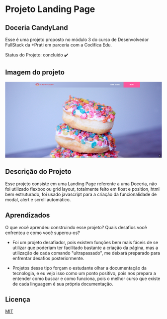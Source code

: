 # Projeto Landing Page

## Doceria CandyLand

Esse é uma projeto proposto no módulo 3 do curso de Desenvolvedor FullStack da +Prati em parceria com a Codifica Edu.

Status do Projeto: concluido ✔️



## Imagem do projeto

![imagem da doceria](image.png)


## Descrição do Projeto

Esse projeto consiste em uma Landing Page referente a uma Doceria, não foi utilizado flexbox ou grid layout, totalmente feito em float e position, html bem estruturado, foi usado javascript para a criação da funcionalidade de modal, alert e scroll automático.

## Aprendizados

O que você aprendeu construindo esse projeto? Quais desafios você enfrentou e como você superou-os?

- Foi um projeto desafiador, pois existem funções bem mais fáceis de se utilizar que poderiam ter facilitado bastante a criação da página, mas a utilização de cada comando "ultrapassado", me deixará preparado para enfrentar desafios posteriormente.

- Projetos desse tipo forçam o estudante olhar a documentação da tecnologia, e eu vejo isso como um ponto positivo, pois nos prepara a entender como buscar e como funciona, pois o melhor curso que existe de cada linguagem é sua própria documentação.


## Licença

[MIT](https://choosealicense.com/licenses/mit/)

